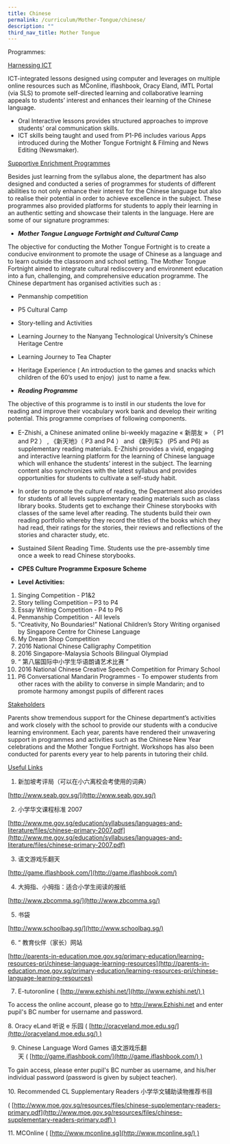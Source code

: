 ```yaml
---
title: Chinese
permalink: /curriculum/Mother-Tongue/chinese/
description: ""
third_nav_title: Mother Tongue
---
```

Programmes:

<u> Harnessing ICT</u>

ICT-integrated lessons designed using computer and leverages on multiple online resources such as MConline, iflashbook, Oracy Eland, iMTL Portal (via SLS) to promote self-directed learning and collaborative learning appeals to students’ interest and enhances their learning of the Chinese language.

*   Oral Interactive lessons provides structured approaches to improve students’ oral communication skills.
*   ICT skills being taught and used from P1-P6 includes various Apps introduced during the Mother Tongue Fortnight & Filming and News Editing (Newsmaker).

<u> Supportive Enrichment Programmes </u>

Besides just learning from the syllabus alone, the department has also designed and conducted a series of programmes for students of different abilities to not only enhance their interest for the Chinese language but also to realise their potential in order to achieve excellence in the subject. These programmes also provided platforms for students to apply their learning in an authentic setting and showcase their talents in the language. Here are some of our signature programmes:


*   **_Mother Tongue Language Fortnight and Cultural Camp_**

The objective for conducting the Mother Tongue Fortnight is to create a conducive environment to promote the usage of Chinese as a language and to learn outside the classroom and school setting. The Mother Tongue Fortnight aimed to integrate cultural rediscovery and environment education into a fun, challenging, and comprehensive education programme. The Chinese department has organised activities such as :
*   Penmanship competition
*   P5 Cultural Camp
*   Story-telling and Activities
*   Learning Journey to the Nanyang Technological University’s Chinese Heritage Centre
*   Learning Journey to Tea Chapter
*   Heritage Experience ( An introduction to the games and snacks which children of the 60’s used to enjoy)  just to name a few.

*   **_Reading Programme_**

The objective of this programme is to instil in our students the love for reading and improve their vocabulary work bank and develop their writing potential. This programme comprises of following components.

*   E-Zhishi, a Chinese animated online bi-weekly magazine « 新朋友 » （ P1 and P2 ） , 《新天地》（ P3 and P4 ） and 《新列车》 (P5 and P6) as supplementary reading materials. E-Zhishi provides a vivid, engaging and interactive learning platform for the learning of Chinese language which will enhance the students’ interest in the subject. The learning content also synchronizes with the latest syllabus and provides opportunities for students to cultivate a self-study habit.

*   In order to promote the culture of reading, the Department also provides for students of all levels supplementary reading materials such as class library books. Students get to exchange their Chinese storybooks with classes of the same level after reading. The students build their own reading portfolio whereby they record the titles of the books which they had read, their ratings for the stories, their reviews and reflections of the stories and character study, etc.

*   Sustained Silent Reading Time. Students use the pre-assembly time once a week to read Chinese storybooks.

*   **CPES Culture Programme Exposure Scheme**

*   **Level Activities:**
1.  Singing Competition - P1&2
2.  Story telling Competition – P3 to P4
3.  Essay Writing Competition - P4 to P6
4.  Penmanship Competition - All levels
5.  “Creativity, No Boundaries!” National Children’s Story Writing organised by Singapore Centre for Chinese Language
6.  My Dream Shop Competition
7.  2016 National Chinese Calligraphy Competition
8.  2016 Singapore-Malaysia Schools Bilingual Olympiad
9.  “ 第八届国际中小学生华语朗诵艺术比赛 ”
10.  2016 National Chinese Creative Speech Competition for Primary School
11.  P6 Conversational Mandarin Programmes - To empower students from other races with the ability to converse in simple Mandarin; and to promote harmony amongst pupils of different races

<u> Stakeholders </u>

Parents show tremendous support for the Chinese department’s activities and work closely with the school to provide our students with a conducive learning environment. Each year, parents have rendered their unwavering support in programmes and activities such as the Chinese New Year celebrations and the Mother Tongue Fortnight. Workshops has also been conducted for parents every year to help parents in tutoring their child.


<u> Useful Links </u>

1.  新加坡考评局（可以在小六离校会考使用的词典）

[http://www.seab.gov.sg/](http://www.seab.gov.sg/)

2.  小学华文课程标准 2007

[http://www.me.gov.sg/education/syllabuses/languages-and-literature/files/chinese-primary-2007.pdf](http://www.me.gov.sg/education/syllabuses/languages-and-literature/files/chinese-primary-2007.pdf)

3.  语文游戏乐翻天

[http://game.iflashbook.com/](http://game.iflashbook.com/)

4.  大拇指、小拇指：适合小学生阅读的报纸

[http://www.zbcomma.sg/](http://www.zbcomma.sg/)

5.  书袋

[http://www.schoolbag.sg/](http://www.schoolbag.sg/)

6.  “ 教育伙伴（家长）网站

[http://parents-in-education.moe.gov.sg/primary-education/learning-resources-pri/chinese-language-learning-resources](http://parents-in-education.moe.gov.sg/primary-education/learning-resources-pri/chinese-language-learning-resources)

7.  E-tutoronline ( [http://www.ezhishi.net/](http://www.ezhishi.net/) )

To access the online account, please go to http://www.Ezhishi.net and enter pupil's BC number for username and password.

8\. Oracy eLand 听说 e 乐园 ( [http://oracyeland.moe.edu.sg/](http://oracyeland.moe.edu.sg/) )

9.  Chinese Language Word Games 语文游戏乐翻天 ( [http://game.iflashbook.com/](http://game.iflashbook.com/) )

To gain access, please enter pupil's BC number as username, and his/her individual password (password is given by subject teacher).

10\. Recommended CL Supplementary Readers 小学华文辅助读物推荐书目

( [http://www.moe.gov.sg/resources/files/chinese-supplementary-readers-primary.pdf](http://www.moe.gov.sg/resources/files/chinese-supplementary-readers-primary.pdf) )

11\. MCOnline ( [http://www.mconline.sg](http://www.mconline.sg/) )



